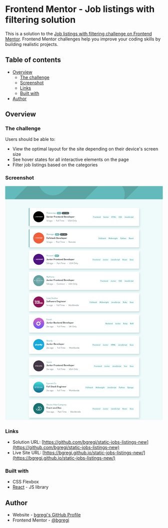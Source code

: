 # Frontend Mentor - Job listings with filtering solution

This is a solution to the [Job listings with filtering challenge on Frontend Mentor](https://www.frontendmentor.io/challenges/job-listings-with-filtering-ivstIPCt). Frontend Mentor challenges help you improve your coding skills by building realistic projects. 

## Table of contents

- [Overview](#overview)
  - [The challenge](#the-challenge)
  - [Screenshot](#screenshot)
  - [Links](#links)
  - [Built with](#built-with)
- [Author](#author)

## Overview

### The challenge

Users should be able to:

- View the optimal layout for the site depending on their device's screen size
- See hover states for all interactive elements on the page
- Filter job listings based on the categories

### Screenshot

![](./screenshot.png)

### Links

- Solution URL: [https://github.com/bgregi/static-jobs-listings-new](https://github.com/bgregi/static-jobs-listings-new)
- Live Site URL: [https://bgregi.github.io/static-jobs-listings-new/](https://bgregi.github.io/static-jobs-listings-new/)

### Built with

- CSS Flexbox
- [React](https://reactjs.org/) - JS library

## Author

- Website - [bgregi's GitHub Profile](https://github.com/bgregi)
- Frontend Mentor - [@bgregi](https://www.frontendmentor.io/profile/bgregi)
